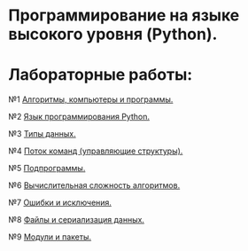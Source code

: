 # Программирование на языке высокого уровня (Python).

# Лабораторные работы:

№1 [Алгоритмы, компьютеры и программы.]()

№2 [Язык программирования Python.]()

№3 [Типы данных.](/tesk_03_02.ipynb)

№4 [Поток команд (управляющие структуры).](/tesk_4.ipynb)

№5 [Подпрограммы.](/lab5)

№6 [Вычислительная сложность алгоритмов.]()

№7 [Ошибки и исключения.]()

№8 [Файлы и сериализация данных.]()

№9 [Модули и пакеты.]()
